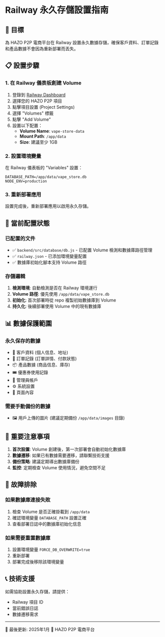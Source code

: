 # Railway 永久存儲設置指南

## 🎯 目標
為 HAZO P2P 電商平台在 Railway 設置永久數據存儲，確保客戶資料、訂單記錄和產品數據不會因為重新部署而丟失。

## 📋 設置步驟

### 1. 在 Railway 儀表板創建 Volume
1. 登錄到 [Railway Dashboard](https://railway.app/dashboard)
2. 選擇您的 HAZO P2P 項目
3. 點擊項目設置 (Project Settings)
4. 選擇 "Volumes" 標籤
5. 點擊 "Add Volume"
6. 設置以下配置：
   - **Volume Name**: `vape-store-data`
   - **Mount Path**: `/app/data`
   - **Size**: 建議至少 1GB

### 2. 設置環境變量
在 Railway 儀表板的 "Variables" 設置：
```
DATABASE_PATH=/app/data/vape_store.db
NODE_ENV=production
```

### 3. 重新部署應用
設置完成後，重新部署應用以啟用永久存儲。

## 🔧 當前配置狀態

### 已配置的文件
- ✅ `backend/src/database/db.js` - 已配置 Volume 檢測和數據庫路徑管理
- ✅ `railway.json` - 已添加環境變量配置
- ✅ 數據庫初始化腳本支持 Volume 路徑

### 存儲邏輯
1. **檢測環境**: 自動檢測是否在 Railway 環境運行
2. **Volume 路徑**: 優先使用 `/app/data/vape_store.db`
3. **初始化**: 首次部署時從 repo 複製初始數據庫到 Volume
4. **持久化**: 後續部署使用 Volume 中的現有數據庫

## 📊 數據保護範圍

### 永久保存的數據
- 👥 客戶資料 (個人信息、地址)
- 🛒 訂單記錄 (訂單詳情、付款狀態)
- 📦 產品數據 (商品信息、庫存)
- 🎟️ 優惠券使用記錄
- 👤 管理員帳戶
- ⚙️ 系統設置
- 📄 頁面內容

### 需要手動備份的數據
- 🖼️ 用戶上傳的圖片 (建議定期備份 `/app/data/images` 目錄)

## 🚨 重要注意事項

1. **首次設置**: Volume 創建後，第一次部署會自動初始化數據庫
2. **數據遷移**: 如果已有數據需要遷移，請聯繫技術支援
3. **備份策略**: 建議定期導出數據庫備份
4. **監控**: 定期檢查 Volume 使用情況，避免空間不足

## 🔄 故障排除

### 如果數據庫連接失敗
1. 檢查 Volume 是否正確掛載到 `/app/data`
2. 確認環境變量 `DATABASE_PATH` 設置正確
3. 查看部署日誌中的數據庫初始化信息

### 如果需要重置數據庫
1. 設置環境變量 `FORCE_DB_OVERWRITE=true`
2. 重新部署
3. 部署完成後移除該環境變量

## 📞 技術支援
如需協助設置永久存儲，請提供：
- Railway 項目 ID
- 當前錯誤日誌
- 數據遷移需求

---
📅 最後更新: 2025年1月
🏢 HAZO P2P 電商平台